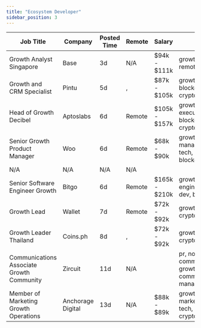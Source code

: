 ```yaml
---
title: "Ecosystem Developer"
sidebar_position: 3
---
```


| Job Title | Company | Posted Time | Remote | Salary | Tags | Apply Link |
|-----------|---------|-------------|--------|--------|------|------------|
| Growth Analyst Singapore | Base | 3d | N/A | $94k - $111k | growth, analyst, remote, crypto | [Apply](https://web3.career/growth-analyst-singapore-base/107882) |
| Growth and CRM Specialist | Pintu | 5d | , | $87k - $105k | growth, crm, blockchain, crypto | [Apply](https://web3.career/growth-and-crm-specialist-pintu/107738) |
| Head of Growth Decibel | Aptoslabs | 6d | Remote | $105k - $157k | growth, executive, blockchain, crypto, defi | [Apply](https://web3.career/head-of-growth-decibel-aptoslabs/107633) |
| Senior Growth Product Manager | Woo | 6d | Remote | $68k - $90k | growth, product manager, non tech, senior, blockchain | [Apply](https://web3.career/senior-growth-product-manager-woo/95664) |
| N/A | N/A | N/A | N/A |  |  | [Apply](https://web3.career/metana) |
| Senior Software Engineer Growth | Bitgo | 6d | Remote | $165k - $210k | growth, engineer, senior, dev, bitcoin | [Apply](https://web3.career/senior-software-engineer-growth-bitgo/106088) |
| Growth Lead | Wallet | 7d | Remote | $72k - $92k | growth, lead, crypto, remote | [Apply](https://web3.career/growth-lead-wallet/107597) |
| Growth Leader Thailand | Coins.ph | 8d | , | $72k - $92k | growth, lead, crypto | [Apply](https://web3.career/growth-leader-thailand-coins/107569) |
| Communications Associate Growth Community | Zircuit | 11d | N/A |  | pr, non tech, communications, growth, community manager | [Apply](https://web3.career/communications-associate-growth-community-zircuit/105486) |
| Member of Marketing Growth Operations | Anchorage Digital | 13d | N/A | $88k - $89k | growth, marketing, non tech, operations, crypto | [Apply](https://web3.career/member-of-marketing-growth-operations-anchorage/107208) |
